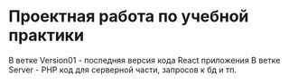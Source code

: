 # Проектная работа по учебной практики 
В ветке Version01 - последняя версия кода React приложения
В ветке Server - PHP код для серверной части, запросов к бд и тп.
